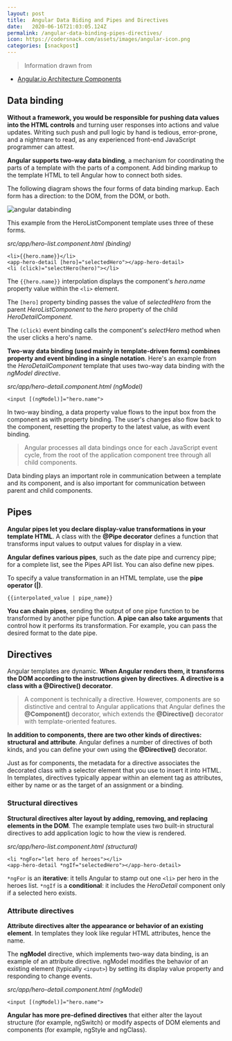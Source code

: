 ```yaml
---
layout: post
title:  Angular Data Biding and Pipes and Directives
date:   2020-06-16T21:03:05.124Z
permalink: /angular-data-binding-pipes-directives/
icon: https://codersnack.com/assets/images/angular-icon.png
categories: [snackpost]
---
```


> Information drawn from 
- [Angular.io Architecture Components](https://angular.io/guide/architecture-components)

## Data binding

**Without a framework, you would be responsible for pushing data values into the HTML controls** and turning user responses into actions and value updates. Writing such push and pull logic by hand is tedious, error-prone, and a nightmare to read, as any experienced front-end JavaScript programmer can attest.

**Angular supports two-way data binding**, a mechanism for coordinating the parts of a template with the parts of a component. Add binding markup to the template HTML to tell Angular how to connect both sides.

The following diagram shows the four forms of data binding markup. Each form has a direction: to the DOM, from the DOM, or both.

![angular databinding](https://codersnack.com/assets/images/angular-databinding.png)

This example from the HeroListComponent template uses three of these forms.

*src/app/hero-list.component.html (binding)*
```
<li>{{hero.name}}</li>
<app-hero-detail [hero]="selectedHero"></app-hero-detail>
<li (click)="selectHero(hero)"></li>
```

The ``` {{hero.name}} ``` interpolation displays the component's *hero.name* property value within the ``` <li> ``` element.

The ```[hero]``` property binding passes the value of *selectedHero* from the parent *HeroListComponent* to the *hero* property of the child *HeroDetailComponent*.

The ```(click)``` event binding calls the component's *selectHero* method when the user clicks a hero's name.

**Two-way data binding (used mainly in template-driven forms) combines property and event binding in a single notation**. Here's an example from the *HeroDetailComponent* template that uses two-way data binding with the *ngModel directive*.

*src/app/hero-detail.component.html (ngModel)*
```
<input [(ngModel)]="hero.name">
```
In two-way binding, a data property value flows to the input box from the component as with property binding. The user's changes also flow back to the component, resetting the property to the latest value, as with event binding.

> Angular processes all data bindings once for each JavaScript event cycle, from the root of the application component tree through all child components.


Data binding plays an important role in communication between a template and its component, and is also important for communication between parent and child components.

## Pipes

**Angular pipes let you declare display-value transformations in your template HTML**. A class with the **@Pipe decorator** defines a function that transforms input values to output values for display in a view.

**Angular defines various pipes**, such as the date pipe and currency pipe; for a complete list, see the Pipes API list. You can also define new pipes.

To specify a value transformation in an HTML template, use the **pipe operator (|)**.
```
{{interpolated_value | pipe_name}}
```

**You can chain pipes**, sending the output of one pipe function to be transformed by another pipe function. **A pipe can also take arguments** that control how it performs its transformation. For example, you can pass the desired format to the date pipe.



## Directives

Angular templates are dynamic. **When Angular renders them, it transforms the DOM according to the instructions given by directives**. **A directive is a class with a @Directive() decorator**.

> A component is technically a directive. However, components are so distinctive and central to Angular applications that Angular defines the **@Component()** decorator, which extends the **@Directive()** decorator with template-oriented features.

**In addition to components, there are two other kinds of directives: structural and attribute**. Angular defines a number of directives of both kinds, and you can define your own using the **@Directive()** decorator.

Just as for components, the metadata for a directive associates the decorated class with a selector element that you use to insert it into HTML. In templates, directives typically appear within an element tag as attributes, either by name or as the target of an assignment or a binding.

### Structural directives

**Structural directives alter layout by adding, removing, and replacing elements in the DOM**. The example template uses two built-in structural directives to add application logic to how the view is rendered.

*src/app/hero-list.component.html (structural)*
```
<li *ngFor="let hero of heroes"></li>
<app-hero-detail *ngIf="selectedHero"></app-hero-detail>
```

``` *ngFor ``` is an **iterative**:  it tells Angular to stamp out one ``` <li> ``` per hero in the heroes list.
``` *ngIf ``` is a **conditional**: it includes the *HeroDetail* component only if a selected hero exists.

### Attribute directives

**Attribute directives alter the appearance or behavior of an existing element**. In templates they look like regular HTML attributes, hence the name.

The **ngModel** directive, which implements two-way data binding, is an example of an attribute directive. ngModel modifies the behavior of an existing element (typically ```<input>```) by setting its display value property and responding to change events.

*src/app/hero-detail.component.html (ngModel)*
```
<input [(ngModel)]="hero.name">
```
**Angular has more pre-defined directives** that either alter the layout structure (for example, ngSwitch) or modify aspects of DOM elements and components (for example, ngStyle and ngClass).

